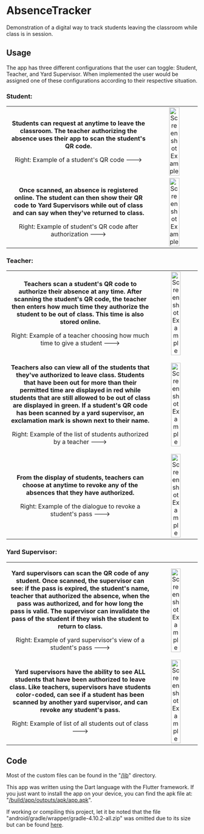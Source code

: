# AbsenceTracker

Demonstration of a digital way to track students leaving the classroom while class is in session.

## Usage

The app has three different configurations that the user can toggle: Student, Teacher, and Yard Supervisor. When implemented the user would be assigned one of these configurations according to their respective situation.

### Student:

<table>
  <tr>
    <td align="center"><p><b>Students can request at anytime to leave the classroom. The teacher authorizing the absence uses their app to scan the student's QR code.</b></p>
      <p>Right: Example of a student's QR code ---></p></td>
    <td align="center"><img src="https://user-images.githubusercontent.com/10404106/146614166-c40e29cd-3b5d-4d7e-bac1-4ea72a0fe954.png" alt="Screenshot Example" style="width:50%;"></td>
  </tr>
  <tr>
    <td align="center"><p><b>Once scanned, an absence is registered online. The student can then show their QR code to Yard Supervisors while out of class and can say when they've returned to class.</b></p>
      <p>Right: Example of student's QR code after authorization ---></p></td>
    <td align="center"><img src="https://user-images.githubusercontent.com/10404106/146614237-70338ab8-e571-4c41-81c4-729052f9a9cc.png" alt="Screenshot Example" style="width:50%;"></td>
  </tr>
</table>

### Teacher:

<table>
  <tr>
    <td align="center"><p><b>Teachers scan a student's QR code to authorize their absence at any time. After scanning the student's QR code, the teacher then enters how much time they authorize the student to be out of class. This time is also stored online.</b></p>
      <p>Right: Example of a teacher choosing how much time to give a student ---></p></td>
    <td align="center"><img src="https://user-images.githubusercontent.com/10404106/146614417-bb4ed102-0802-4ca3-89bf-5260febe3f16.png" alt="Screenshot Example" style="width:50%;"></td>
  </tr>
  <tr>
    <td align="center"><p><b>Teachers also can view all of the students that they've authorized to leave class. Students that have been out for more than their permitted time are displayed in red while students that are still allowed to be out of class are displayed in green. If a student's QR code has been scanned by a yard supervisor, an exclamation mark is shown next to their name.</b></p>
      <p>Right: Example of the list of students authorized by a teacher ---></p></td>
    <td align="center"><img src="https://user-images.githubusercontent.com/10404106/146619193-136d2b28-80d1-46f3-abca-b2ac2d08ad08.png" alt="Screenshot Example" style="width:50%;"></td>
  </tr>
  <tr>
    <td align="center"><p><b>From the display of students, teachers can choose at anytime to revoke any of the absences that they have authorized.</b></p>
      <p>Right: Example of the dialogue to revoke a student's pass ---></p></td>
    <td align="center"><img src="https://user-images.githubusercontent.com/10404106/146619248-b43791c7-050c-4720-a271-2be0a946c580.png" alt="Screenshot Example" style="width:50%;"></td>
  </tr>
</table>

### Yard Supervisor:

<table>
  <tr>
    <td align="center"><p><b>Yard supervisors can scan the QR code of any student. Once scanned, the supervisor can see: if the pass is expired, the student's name, teacher that authorized the absence, when the pass was authorized, and for how long the pass is valid. The supervisor can invalidate the pass of the student if they wish the student to return to class.</b></p>
      <p>Right: Example of yard supervisor's view of a student's pass ---></p></td>
    <td align="center"><img src="https://user-images.githubusercontent.com/10404106/146619386-e8482006-b362-435a-9698-09661f89b4df.png" alt="Screenshot Example" style="width:50%;"></td>
  </tr>
  <tr>
    <td align="center"><p><b>Yard supervisors have the ability to see ALL students that have been authorized to leave class. Like teachers, supervisors have students color-coded, can see if a student has been scanned by another yard supervisor, and can revoke any student's pass.</b></p>
      <p>Right: Example of list of all students out of class ---></p></td>
    <td align="center"><img src="https://user-images.githubusercontent.com/10404106/146619469-66f0818d-acc8-4816-9dd0-8bdd3a7bf468.png" alt="Screenshot Example" style="width:50%;"></td>
  </tr>
</table>

## Code

Most of the custom files can be found in the "[/lib](github.com/nprisbrey/AbsenceTracker/tree/master/lib)" directory.

This app was written using the Dart language with the Flutter framework. If you just want to install the app on your device, you can find the apk file at: "[/build/app/outputs/apk/app.apk](github.com/nprisbrey/AbsenceTracker/tree/master/build/app/outputs/apk/app.apk)".

If working or compiling this project, let it be noted that the file "android/gradle/wrapper/gradle-4.10.2-all.zip" was omitted due to its size but can be found [here](services.gradle.org/distributions/gradle-4.10.2-all.zip).
